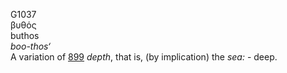 <body>
  <p>G1037<br>  βυθός  <br> buthos  <br><i>boo-thos‘ </i><br>A variation of <a href="g0899.htm">899</a>  <i>depth</i>, that is, (by implication) the <i>sea:</i> - deep.<br></p>
 </body>